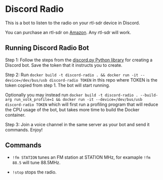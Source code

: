 # Discord Radio

This is a bot to listen to the radio on your rtl-sdr device in Discord.

You can purchase an rtl-sdr on [Amazon](https://www.amazon.com/NooElec-NESDR-Smart-Enclosure-R820T2-Based/dp/B01HA642SW). Any rtl-sdr will work.


## Running Discord Radio Bot

Step 1: Follow the steps from the [discord.py Python library](https://discordpy.readthedocs.io/en/stable/discord.html) for creating a
Discord bot. Save the token that it instructs you to create.

Step 2: Run `docker build -t discord-radio . && docker run -it --device=/dev/bus/usb discord-radio TOKEN` in this repo
where TOKEN is the token copied from step 1. The bot will start running.

Optionally you may instead run `docker build -t discord-radio . --build-arg run_volk_profile=1 && docker run -it --device=/dev/bus/usb discord-radio TOKEN`
which will first run a profiling program that will reduce the CPU usage of the bot, but takes more time to build the Docker container.

Step 3: Join a voice channel in the same server as your bot and send it commands. Enjoy!

## Commands

* `!fm STATION` tunes an FM station at STATION MHz, for examaple `!fm 88.5` will tune 88.5MHz.

* `!stop` stops the radio.